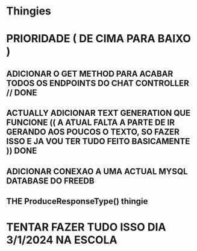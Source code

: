 # Thingies

# PRIORIDADE ( DE CIMA PARA BAIXO )

## ADICIONAR O GET METHOD PARA ACABAR TODOS OS ENDPOINTS DO CHAT CONTROLLER // DONE

## ACTUALLY ADICIONAR TEXT GENERATION QUE FUNCIONE (( A ATUAL FALTA A PARTE DE IR GERANDO AOS POUCOS O TEXTO, SO FAZER ISSO E JA VOU TER TUDO FEITO BASICAMENTE )) DONE

## ADICIONAR CONEXAO A UMA ACTUAL MYSQL DATABASE DO FREEDB

## THE ProduceResponseType() thingie

# TENTAR FAZER TUDO ISSO DIA 3/1/2024 NA ESCOLA
